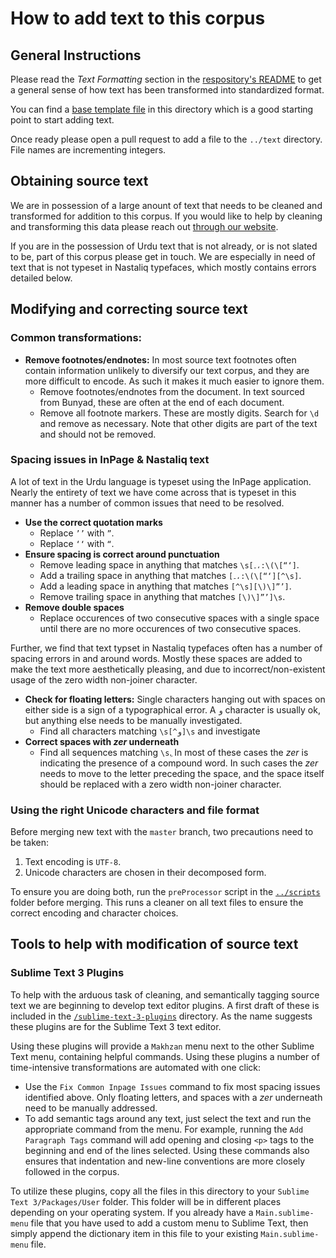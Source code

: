 # How to add text to this corpus

## General Instructions

Please read the *Text Formatting* section in the [respository's README](../README.md) to get a general sense of how text has been transformed into standardized format.

You can find a [base template file](base-template.xml) in this directory which is a good starting point to start adding text.

Once ready please open a pull request to add a file to the `../text` directory. File names are incrementing integers.

## Obtaining source text

We are in possession of a large anount of text that needs to be cleaned and transformed for addition to this corpus. If you would like to help by cleaning and transforming this data please reach out [through our website](https://matnsaz.net/en/contact).

If you are in the possession of Urdu text that is not already, or is not slated to be, part of this corpus please get in touch. We are especially in need of text that is not typeset in Nastaliq typefaces, which mostly contains errors detailed below.

## Modifying and correcting source text

### Common transformations:

- **Remove footnotes/endnotes:** In most source text footnotes often contain information unlikely to diversify our text corpus, and they are more difficult to encode. As such it makes it much easier to ignore them.
  - Remove footnotes/endnotes from the document. In text sourced from Bunyad, these are often at the end of each document.
  - Remove all footnote markers. These are mostly digits. Search for `\d` and remove as necessary. Note that other digits are part of the text and should not be removed.

### Spacing issues in InPage & Nastaliq text

A lot of text in the Urdu language is typeset using the InPage application. Nearly the entirety of text we have come across that is typeset in this manner has a number of common issues that need to be resolved.

- **Use the correct quotation marks**
  - Replace `’’` with `”`.
  - Replace `‘‘` with `“`.
- **Ensure spacing is correct around punctuation**
  - Remove leading space in anything that matches `\s[۔،:\(\[“‘]`.
  - Add a trailing space in anything that matches `[۔،:\(\[“‘][^\s]`.
  - Add a leading space in anything that matches `[^\s][\)\]”’]`.
  - Remove trailing space in anything that matches `[\)\]”’]\s`.
- **Remove double spaces**
  - Replace occurences of two consecutive spaces with a single space until there are no more occurences of two consecutive spaces.

Further, we find that text typset in Nastaliq typefaces often has a number of spacing errors in and around words. Mostly these spaces are added to make the text more aesthetically pleasing, and due to incorrect/non-existent usage of the zero width non-joiner character. 

- **Check for floating letters:** Single characters hanging out with spaces on either side is a sign of a typographical error. A `و` character is usually ok, but anything else needs to be manually investigated.
  - Find all characters matching `\s[^و]\s` and investigate
- **Correct spaces with *zer* underneath**
  - Find all sequences matching `\sِ`. In most of these cases the *zer* is indicating the presence of a compound word. In such cases the *zer* needs to move to the letter preceding the space, and the space itself should be replaced with a zero width non-joiner character.

### Using the right Unicode characters and file format

Before merging new text with the `master` branch, two precautions need to be taken:
1. Text encoding is `UTF-8`. 
2. Unicode characters are chosen in their decomposed form. 

To ensure you are doing both, run the `preProcessor` script in the [`../scripts`](/scripts) folder before merging. This runs a cleaner on all text files to ensure the correct encoding and character choices. 

## Tools to help with modification of source text

### Sublime Text 3 Plugins

To help with the arduous task of cleaning, and semantically tagging source text we are beginning to develop text editor plugins. A first draft of these is included in the [`/sublime-text-3-plugins`](/sublime-text-3-plugins) directory. As the name suggests these plugins are for the Sublime Text 3 text editor.

Using these plugins will provide a `Makhzan` menu next to the other Sublime Text menu, containing helpful commands. Using these plugins a number of time-intensive transformations are automated with one click:
- Use the `Fix Common Inpage Issues` command to fix most spacing issues identified above. Only floating letters, and spaces with a *zer* underneath need to be manually addressed.
- To add semantic tags around any text, just select the text and run the appropriate command from the menu. For example, running the `Add Paragraph Tags` command will add opening and closing `<p>` tags to the beginning and end of the lines selected. Using these commands also ensures that indentation and new-line conventions are more closely followed in the corpus.

To utilize these plugins, copy all the files in this directory to your `Sublime Text 3/Packages/User` folder. This folder will be in different places depending on your operating system. If you already have a `Main.sublime-menu` file that you have used to add a custom menu to Sublime Text, then simply append the dictionary item in this file to your existing `Main.sublime-menu` file.